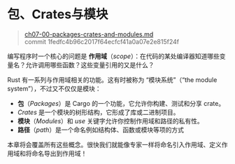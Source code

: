 # 包、Crates与模块

> [ch07-00-packages-crates-and-modules.md](https://github.com/rust-lang/book/blob/master/second-edition/src/ch07-00-modules.md)
> <br>
> commit 1fedfc4b96c2017f64ecfcf41a0a07e2e815f24f

编写程序时一个核心的问题是 **作用域**（*scope*）：在代码的某处编译器知道哪些变量名？允许调用哪些函数？这些变量引用的又是什么？

Rust 有一系列与作用域相关的功能。这有时被称为 “模块系统”（“the module system”），不过又不仅仅是模块：

* **包**（*Packages*）是 Cargo 的一个功能，它允许你构建、测试和分享 crate。
* *Crates* 是一个模块的树形结构，它形成了库或二进制项目。
* **模块**（*Modules*）和 *use* 关键字允许你控制作用域和路径的私有性。
* **路径**（*path*）是一个命名例如结构体、函数或模块等项的方式

本章将会覆盖所有这些概念。很快我们就能像专家一样将命名引入作用域、定义作用域和将命名导出到作用域！
